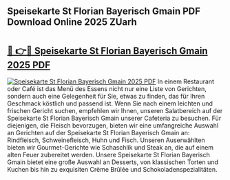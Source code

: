 ## Speisekarte St Florian Bayerisch Gmain PDF Download Online 2025 ZUarh

# <h2><a href="http://gcddvbm.nevu.top/?p=Speisekarte+St+Florian+Bayerisch+Gmain">🔗 👉🔴 Speisekarte St Florian Bayerisch Gmain 2025 PDF</a></h2>

[![Speisekarte St Florian Bayerisch Gmain 2025 PDF](https://i.imgur.com/dBaPXMq.png)](http://gcddvbm.nevu.top/?p=Speisekarte+St+Florian+Bayerisch+Gmain)
In einem Restaurant oder Café ist das Menü des Essens nicht nur eine Liste von Gerichten, sondern auch eine Gelegenheit für Sie, etwas zu finden, das für Ihren Geschmack köstlich und passend ist. Wenn Sie nach einem leichten und frischen Gericht suchen, empfehlen wir Ihnen, unseren Salatbereich auf der Speisekarte St Florian Bayerisch Gmain unserer Cafeteria zu besuchen. Für diejenigen, die Fleisch bevorzugen, bieten wir eine umfangreiche Auswahl an Gerichten auf der Speisekarte St Florian Bayerisch Gmain an: Rindfleisch, Schweinefleisch, Huhn und Fisch. Unseren Auserwählten bieten wir Gourmet-Gerichte wie Schaschlik und Steak an, die auf einem alten Feuer zubereitet werden. Unsere Speisekarte St Florian Bayerisch Gmain bietet eine große Auswahl an Desserts, von klassischen Torten und Kuchen bis hin zu exquisiten Crème Brûlée und Schokoladenspezialitäten.
